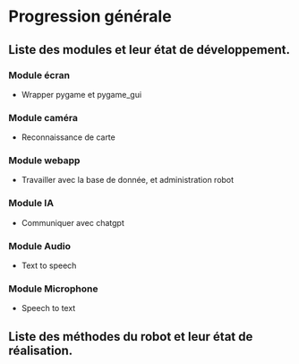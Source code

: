 # Progression générale

## Liste des modules et leur état de développement.

### Module écran

* Wrapper pygame et pygame_gui

### Module caméra

* Reconnaissance de carte

### Module webapp

* Travailler avec la base de donnée, et administration robot

### Module IA

* Communiquer avec chatgpt

### Module Audio

* Text to speech

### Module Microphone

* Speech to text

## Liste des méthodes du robot et leur état de réalisation.

